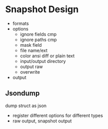# Snapshot Design


- formats
- options
  - ignore fields cmp
  - ignore paths cmp
  - mask field
  - file name/ext
  - color ansi diff or plain text
  - input/output directory
  - output raw
  - overwrite
- output

## Jsondump

dump struct as json
- register different options for different types
- raw output, snapshot output
